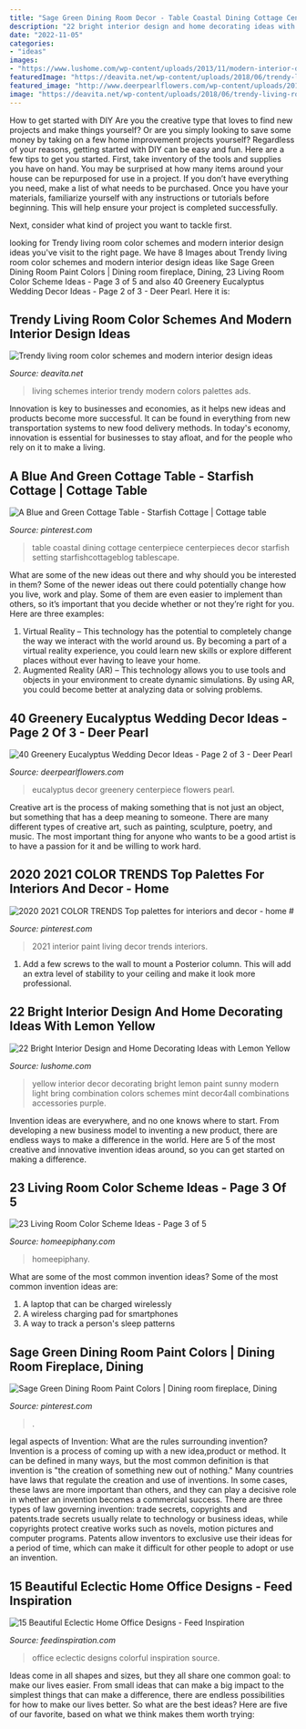```yaml
---
title: "Sage Green Dining Room Decor - Table Coastal Dining Cottage Centerpiece Centerpieces Decor Starfish Setting Starfishcottageblog Tablescape"
description: "22 bright interior design and home decorating ideas with lemon yellow"
date: "2022-11-05"
categories:
- "ideas"
images:
- "https://www.lushome.com/wp-content/uploads/2013/11/modern-interior-decorating-color-schemes-yellow-color-20.jpg"
featuredImage: "https://deavita.net/wp-content/uploads/2018/06/trendy-living-room-colourd-design-ideas-schemes-palettes.jpg"
featured_image: "http://www.deerpearlflowers.com/wp-content/uploads/2016/12/eucalyptus-green-wedding-centerpiece.jpg"
image: "https://deavita.net/wp-content/uploads/2018/06/trendy-living-room-colourd-design-ideas-schemes-palettes.jpg"
---
```



How to get started with DIY
Are you the creative type that loves to find new projects and make things yourself? Or are you simply looking to save some money by taking on a few home improvement projects yourself? Regardless of your reasons, getting started with DIY can be easy and fun. Here are a few tips to get you started.
First, take inventory of the tools and supplies you have on hand. You may be surprised at how many items around your house can be repurposed for use in a project. If you don’t have everything you need, make a list of what needs to be purchased. Once you have your materials, familiarize yourself with any instructions or tutorials before beginning. This will help ensure your project is completed successfully.

Next, consider what kind of project you want to tackle first.

	

		
looking for Trendy living room color schemes and modern interior design ideas you've visit to the right page. We have 8 Images about Trendy living room color schemes and modern interior design ideas like Sage Green Dining Room Paint Colors | Dining room fireplace, Dining, 23 Living Room Color Scheme Ideas - Page 3 of 5 and also 40 Greenery Eucalyptus Wedding Decor Ideas - Page 2 of 3 - Deer Pearl. Here it is:
		
    
## Trendy Living Room Color Schemes And Modern Interior Design Ideas

<img loading=lazy src="https://deavita.net/wp-content/uploads/2018/06/trendy-living-room-colourd-design-ideas-schemes-palettes.jpg" onerror="this.onerror=null;this.src='https://tse1.mm.bing.net/th?id=OIP.HGzS1zmUAUUCthdlEXwttgHaHa&amp;pid=15.1';" alt="Trendy living room color schemes and modern interior design ideas">

_Source: deavita.net_

>living schemes interior trendy modern colors palettes ads. 

	

Innovation is key to businesses and economies, as it helps new ideas and products become more successful. It can be found in everything from new transportation systems to new food delivery methods. In today's economy, innovation is essential for businesses to stay afloat, and for the people who rely on it to make a living.

    
## A Blue And Green Cottage Table - Starfish Cottage | Cottage Table

<img loading=lazy src="https://i.pinimg.com/736x/30/c5/26/30c5265cf9336519fc0340d8044f8d06--coastal-centerpiece-dining-coastal-table-setting.jpg" onerror="this.onerror=null;this.src='https://tse1.mm.bing.net/th?id=OIP.akOqma_izCvqSssGHadTiQHaLH&amp;pid=15.1';" alt="A Blue and Green Cottage Table - Starfish Cottage | Cottage table">

_Source: pinterest.com_

>table coastal dining cottage centerpiece centerpieces decor starfish setting starfishcottageblog tablescape. 

	

What are some of the new ideas out there and why should you be interested in them?
Some of the newer ideas out there could potentially change how you live, work and play. Some of them are even easier to implement than others, so it’s important that you decide whether or not they’re right for you. Here are three examples: 
1) Virtual Reality – This technology has the potential to completely change the way we interact with the world around us. By becoming a part of a virtual reality experience, you could learn new skills or explore different places without ever having to leave your home. 
2) Augmented Reality (AR) – This technology allows you to use tools and objects in your environment to create dynamic simulations. By using AR, you could become better at analyzing data or solving problems.

    
## 40 Greenery Eucalyptus Wedding Decor Ideas - Page 2 Of 3 - Deer Pearl

<img loading=lazy src="http://www.deerpearlflowers.com/wp-content/uploads/2016/12/eucalyptus-green-wedding-centerpiece.jpg" onerror="this.onerror=null;this.src='https://tse4.mm.bing.net/th?id=OIP.on1tFLx9G8Mtmsv-zO61qwHaLH&amp;pid=15.1';" alt="40 Greenery Eucalyptus Wedding Decor Ideas - Page 2 of 3 - Deer Pearl">

_Source: deerpearlflowers.com_

>eucalyptus decor greenery centerpiece flowers pearl. 

	

Creative art is the process of making something that is not just an object, but something that has a deep meaning to someone. There are many different types of creative art, such as painting, sculpture, poetry, and music. The most important thing for anyone who wants to be a good artist is to have a passion for it and be willing to work hard.

    
## 2020 2021 COLOR TRENDS Top Palettes For Interiors And Decor - Home #

<img loading=lazy src="https://i.pinimg.com/736x/9c/47/d9/9c47d9cb5fb15344590501e7b17887bf.jpg" onerror="this.onerror=null;this.src='https://tse4.mm.bing.net/th?id=OIP.kz_XWpVI7uZglBLdML04PwHaJ_&amp;pid=15.1';" alt="2020 2021 COLOR TRENDS Top palettes for interiors and decor - home #">

_Source: pinterest.com_

>2021 interior paint living decor trends interiors. 

	

1. Add a few screws to the wall to mount a Posterior column. This will add an extra level of stability to your ceiling and make it look more professional.

    
## 22 Bright Interior Design And Home Decorating Ideas With Lemon Yellow

<img loading=lazy src="https://www.lushome.com/wp-content/uploads/2013/11/modern-interior-decorating-color-schemes-yellow-color-20.jpg" onerror="this.onerror=null;this.src='https://tse3.mm.bing.net/th?id=OIP.IH_gVPSIeM3sJ9NDCNVnOgHaEI&amp;pid=15.1';" alt="22 Bright Interior Design and Home Decorating Ideas with Lemon Yellow">

_Source: lushome.com_

>yellow interior decor decorating bright lemon paint sunny modern light bring combination colors schemes mint decor4all combinations accessories purple. 

	

Invention ideas are everywhere, and no one knows where to start. From developing a new business model to inventing a new product, there are endless ways to make a difference in the world. Here are 5 of the most creative and innovative invention ideas around, so you can get started on making a difference.

    
## 23 Living Room Color Scheme Ideas - Page 3 Of 5

<img loading=lazy src="https://homeepiphany.com/wp-content/uploads/2015/10/23-Living-Room-Color-Scheme-Ideas-13.jpg" onerror="this.onerror=null;this.src='https://tse1.mm.bing.net/th?id=OIP.Pn4HwuO1vc4E9vqfl_hAxwHaFj&amp;pid=15.1';" alt="23 Living Room Color Scheme Ideas - Page 3 of 5">

_Source: homeepiphany.com_

>homeepiphany. 

	

What are some of the most common invention ideas?
Some of the most common invention ideas are: 
1. A laptop that can be charged wirelessly
2. A wireless charging pad for smartphones
3. A way to track a person's sleep patterns

    
## Sage Green Dining Room Paint Colors | Dining Room Fireplace, Dining

<img loading=lazy src="https://i.pinimg.com/736x/9a/2a/08/9a2a08cd73e71841c013caffb0fabe6c.jpg" onerror="this.onerror=null;this.src='https://tse3.mm.bing.net/th?id=OIP.TRPUwwlhAHAn5L9DPeHDBQHaEm&amp;pid=15.1';" alt="Sage Green Dining Room Paint Colors | Dining room fireplace, Dining">

_Source: pinterest.com_

>. 

	

legal aspects of Invention: What are the rules surrounding invention?
Invention is a process of coming up with a new idea,product or method. It can be defined in many ways, but the most common definition is that invention is "the creation of something new out of nothing." Many countries have laws that regulate the creation and use of inventions. In some cases, these laws are more important than others, and they can play a decisive role in whether an invention becomes a commercial success.
There are three types of law governing invention: trade secrets, copyrights and patents.trade secrets usually relate to technology or business ideas, while copyrights protect creative works such as novels, motion pictures and computer programs. Patents allow inventors to exclusive use their ideas for a period of time, which can make it difficult for other people to adopt or use an invention.

    
## 15 Beautiful Eclectic Home Office Designs - Feed Inspiration

<img loading=lazy src="http://feedinspiration.com/wp-content/uploads/2016/03/colorful-eclectic-home-office.jpeg" onerror="this.onerror=null;this.src='https://tse1.mm.bing.net/th?id=OIP.Hrz53C48rV8b2Z4GResUpgHaJ3&amp;pid=15.1';" alt="15 Beautiful Eclectic Home Office Designs - Feed Inspiration">

_Source: feedinspiration.com_

>office eclectic designs colorful inspiration source. 

	

Ideas come in all shapes and sizes, but they all share one common goal: to make our lives easier. From small ideas that can make a big impact to the simplest things that can make a difference, there are endless possibilities for how to make our lives better. So what are the best ideas? Here are five of our favorite, based on what we think makes them worth trying: 

